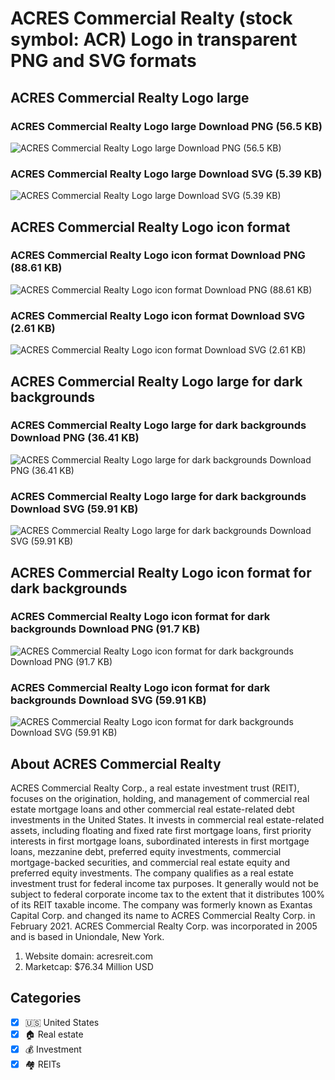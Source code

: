 # ACRES Commercial Realty (stock symbol: ACR) Logo in transparent PNG and SVG formats

## ACRES Commercial Realty Logo large

### ACRES Commercial Realty Logo large Download PNG (56.5 KB)

![ACRES Commercial Realty Logo large Download PNG (56.5 KB)](/img/orig/ACR_BIG-2d71ada5.png)

### ACRES Commercial Realty Logo large Download SVG (5.39 KB)

![ACRES Commercial Realty Logo large Download SVG (5.39 KB)](/img/orig/ACR_BIG-3f39a057.svg)

## ACRES Commercial Realty Logo icon format

### ACRES Commercial Realty Logo icon format Download PNG (88.61 KB)

![ACRES Commercial Realty Logo icon format Download PNG (88.61 KB)](/img/orig/ACR-9ebca336.png)

### ACRES Commercial Realty Logo icon format Download SVG (2.61 KB)

![ACRES Commercial Realty Logo icon format Download SVG (2.61 KB)](/img/orig/ACR-bfbf6334.svg)

## ACRES Commercial Realty Logo large for dark backgrounds

### ACRES Commercial Realty Logo large for dark backgrounds Download PNG (36.41 KB)

![ACRES Commercial Realty Logo large for dark backgrounds Download PNG (36.41 KB)](/img/orig/ACR_BIG.D-26ebb188.png)

### ACRES Commercial Realty Logo large for dark backgrounds Download SVG (59.91 KB)

![ACRES Commercial Realty Logo large for dark backgrounds Download SVG (59.91 KB)](/img/orig/ACR_BIG.D-42828e68.svg)

## ACRES Commercial Realty Logo icon format for dark backgrounds

### ACRES Commercial Realty Logo icon format for dark backgrounds Download PNG (91.7 KB)

![ACRES Commercial Realty Logo icon format for dark backgrounds Download PNG (91.7 KB)](/img/orig/ACR.D-4195339a.png)

### ACRES Commercial Realty Logo icon format for dark backgrounds Download SVG (59.91 KB)

![ACRES Commercial Realty Logo icon format for dark backgrounds Download SVG (59.91 KB)](/img/orig/ACR.D-f9625b85.svg)

## About ACRES Commercial Realty

ACRES Commercial Realty Corp., a real estate investment trust (REIT), focuses on the origination, holding, and management of commercial real estate mortgage loans and other commercial real estate-related debt investments in the United States. It invests in commercial real estate-related assets, including floating and fixed rate first mortgage loans, first priority interests in first mortgage loans, subordinated interests in first mortgage loans, mezzanine debt, preferred equity investments, commercial mortgage-backed securities, and commercial real estate equity and preferred equity investments. The company qualifies as a real estate investment trust for federal income tax purposes. It generally would not be subject to federal corporate income tax to the extent that it distributes 100% of its REIT taxable income. The company was formerly known as Exantas Capital Corp. and changed its name to ACRES Commercial Realty Corp. in February 2021. ACRES Commercial Realty Corp. was incorporated in 2005 and is based in Uniondale, New York.

1. Website domain: acresreit.com
2. Marketcap: $76.34 Million USD


## Categories
- [x] 🇺🇸 United States
- [x] 🏠 Real estate
- [x] 💰 Investment
- [x] 🏘️ REITs
